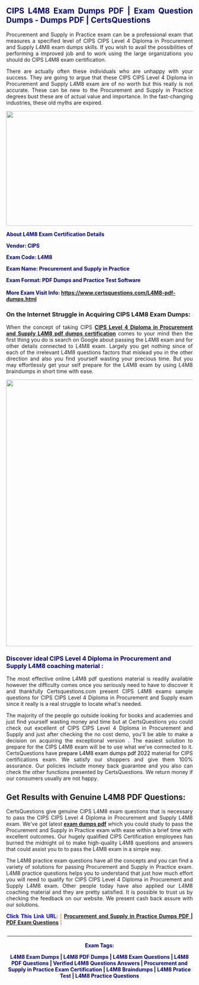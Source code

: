<h2 style="text-align: justify;"><span style="color: #000080;">CIPS L4M8 Exam Dumps PDF | Exam Question Dumps - Dumps PDF | CertsQuestions</span></h2>
<p style="text-align: justify;">Procurement and Supply in Practice exam can be a professional exam that measures a specified level of CIPS CIPS Level 4 Diploma in Procurement and Supply  L4M8 exam dumps skills. If you wish to avail the possibilities of performing a improved job and to work using the large organizations you should do CIPS L4M8 exam certification.</p>
<p style="text-align: justify;">There are actually often these individuals who are unhappy with your success. They are going to argue that these CIPS CIPS Level 4 Diploma in Procurement and Supply  L4M8 exam are of no worth but this really is not accurate. These can be new to the Procurement and Supply in Practice degrees bust these are of actual value and importance. In the fast-changing industries, these old myths are expired.</p>
<p><img style="display: block; margin-left: auto; margin-right: auto;" src="https://i.imgur.com/eaP4ae9.png" width="840" height="310" /></p>
<p><span style="color: #000080;"><strong>About L4M8 Exam Certification Details</strong></span></p>
<p><span style="color: #000080;"><strong>Vendor: CIPS<br /></strong></span></p>
<p><span style="color: #000080;"><strong>Exam Code: L4M8</strong></span></p>
<p><span style="color: #000080;"><strong>Exam Name: Procurement and Supply in Practice</strong></span></p>
<p><span style="color: #000080;"><strong>Exam Format: PDF Dumps and Practice Test Software<br /><br />More Exam Visit Info: <span style="color: #ff6600;"><a href="https://www.certsquestions.com/L4M8-pdf-dumps.html">https://www.certsquestions.com/L4M8-pdf-dumps.html</a></span></strong></span></p>
<h3>On the Internet Struggle in Acquiring CIPS L4M8 Exam Dumps:</h3>
<p style="text-align: justify;">When the concept of taking CIPS <a href="https://www.certsquestions.com/L4M8-pdf-dumps.html"><strong>CIPS Level 4 Diploma in Procurement and Supply  L4M8 pdf dumps certification</strong></a> comes to your mind then the first thing you do is search on Google about passing the L4M8 exam and for other details connected to L4M8 exam. Largely you get nothing since of each of the irrelevant L4M8 questions factors that mislead you in the other direction and also you find yourself wasting your precious time. But you may effortlessly get your self prepare for the L4M8 exam by using L4M8 braindumps in short time with ease.</p>
<p><a href="https://www.certsquestions.com/L4M8-pdf-dumps.html"><img style="display: block; margin-left: auto; margin-right: auto;" src="https://i.imgur.com/pxhoKQ2.png" width="720" /></a></p>
<h3><span style="color: #000080;">Discover ideal CIPS Level 4 Diploma in Procurement and Supply  L4M8 coaching material :</span></h3>
<p style="text-align: justify;">The most effective online L4M8 pdf questions material is readily available however the difficulty comes once you seriously need to have to discover it and thankfully Certsquestions.com present CIPS L4M8 exams sample questions for CIPS CIPS Level 4 Diploma in Procurement and Supply  exam since it really is a real struggle to locate what's needed.</p>
<p style="text-align: justify;">The majority of the people go outside looking for books and academies and just find yourself wasting money and time but at CertsQuestions you could check out excellent of CIPS CIPS Level 4 Diploma in Procurement and Supply  and just after checking the no cost demo, you'll be able to make a decision on acquiring the exceptional version . The easiest solution to prepare for the CIPS L4M8 exam will be to use what we've connected to it. CertsQuestions have <span style="color: #000000;">prepare L4M8 exam dumps pdf 2022</span> material for CIPS certifications exam. We satisfy our shoppers and give them 100% assurance. Our policies include money back guarantee and you also can check the other functions presented by CertsQuestions. We return money if our consumers usually are not happy.</p>
<h2>Get Results with Genuine L4M8 PDF Questions:</h2>
<p style="text-align: justify;">CertsQuestions give genuine CIPS L4M8 exam questions that is necessary to pass the CIPS CIPS Level 4 Diploma in Procurement and Supply  L4M8 exam. We've got latest<strong>&nbsp;<a href="https://www.certsquestions.com/">exam dumps pdf</a></strong>&nbsp;which you could study to pass the Procurement and Supply in Practice exam with ease within a brief time with excellent outcomes. Our hugely qualified CIPS Certification employees has burned the midnight oil to make high-quality L4M8 questions and answers that could assist you to to pass the L4M8 exam in a simple way.</p>
<p style="text-align: justify;">The L4M8 practice exam questions have all the concepts and you can find a variety of solutions for passing Procurement and Supply in Practice exam. L4M8 practice questions helps you to understand that just how much effort you will need to qualify for CIPS CIPS Level 4 Diploma in Procurement and Supply  L4M8 exam. Other people today have also applied our L4M8 coaching material and they are pretty satisfied. It is possible to trust us by checking the feedback on our website. We present cash back assure with our solutions.</p>
<p style="text-align: justify;"><span style="color: #0000ff;"><strong>Click This Link URL</strong>:</span> <span style="color: #ff6600;">[ <strong><a href="https://www.certsquestions.com/cips-certification-certification.html">Procurement and Supply in Practice Dumps PDF | PDF Exam Questions</a></strong> ]</span></p>
<p style="text-align: center;">______________________________________________________________________________</p>
<p style="text-align: center;"><span style="color: #000080;"><strong>Exam Tags:</strong></span></p>
<p style="text-align: center;"><span style="color: #000080;"><strong>L4M8 Exam Dumps | L4M8 PDF Dumps | L4M8 Exam Questions | L4M8 PDF Questions | Verified L4M8 Questions Answers | Procurement and Supply in Practice Exam Certification | L4M8 Braindumps | L4M8 Pratice Test | L4M8 Practice Questions</strong></span></p>
